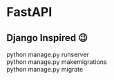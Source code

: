 <!-- ```python manage.py runserver ```  </br>
```alembic revision --autogenerate -m "message"``` </br>
```alembic upgrade head``` -->

# FastAPI

## Django Inspired 😉

python manage.py runserver </br>
python manage.py makemigrations</br>
python manage.py migrate</br>

